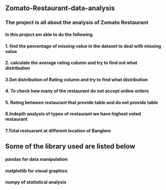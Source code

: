 ## Zomato-Restaurant-data-analysis
### The project is all about the analysis of Zomato Restaurant 

#### In this project am able to do the following

#### 1. find the percentage of missing value in the dataset to deal with missing value

#### 2. calculate the average rating column and try to find out what distribution 

#### 3.Get distribution of Rating column and try to find what distribution 

#### 4. To check how many of the restaurant do not accept online orders

#### 5. Rating between restaurant that provide table and do not provide table 

#### 6.Indepth analysis of types of restaurant we have highest voted restaurant

#### 7.Total restuarant at different location of Banglore
 ## Some of the library used are listed below
 #### pandas for data manipulation
 #### matplotlib for visual graphics
 #### numpy of statistical analysis

